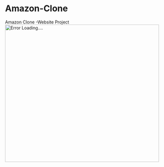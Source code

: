 # Amazon-Clone
Amazon Clone -Website Project 
<img align="center" display="in-block" alt="Error Loading...." width="100%" height="450" src="https://ibb.co/QQgFyH6">
